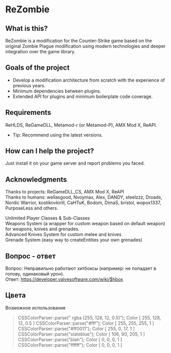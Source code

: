 # ReZombie

## What is this?
ReZombie is a modification for the Counter-Strike game based on the original Zombie Plague modification using modern technologies and deeper integration over the game library.

## Goals of the project
* Develop a modification architecture from scratch with the experience of previous years.
* Minimum dependencies between plugins.
* Extended API for plugins and minimum boilerplate code coverage.

## Requirements
ReHLDS, ReGameDLL, Metamod-r (or Metamod-P), AMX Mod X, ReAPI.
* Tip: Recommend using the latest versions.

## How can I help the project?
Just install it on your game server and report problems you faced.

## Acknowledgments
Thanks to projects: ReGameDLL_CS, AMX Mod X, ReAPI<br/>
Thanks to humans: wellasgood, Nvoymax, Alex, DANDY, steelzzz, Droads, Nordic Warrior, kostikovkirill, CaHTuK, Bodom, DimaS, bristol, wopox1337, PurposeLess and others.<br/>

Unlimited Player Classes & Sub-Classes<br/>
Weapons System (a wrapper for custom weapon based on default weapon) for weapons, knives and grenades.<br/>
Advanced Knives System for custom melee and knives<br/>
Grenade System (easy way to createEntities your own grenades)<br/>

## Вопрос - ответ
Вопрос: Неправильно работают хитбоксы (например: не попадает в голову, одинаковый урон).<br/>
Ответ: 
https://developer.valvesoftware.com/wiki/$hbox

## Цвета
Возможное использование
> CSSColorParser::parse(" rgba (255, 128, 12, 0.5)");
 Color [ 255, 128, 12, 0.5 ]
> CSSColorParser::parse("#fff");
 Color [ 255, 255, 255, 1 ]
> CSSColorParser::parse("#ff0011");
 Color [ 255, 0, 17, 1 ]
> CSSColorParser::parse("slateblue");
 Color [ 106, 90, 205, 1 ]
> CSSColorParser::parse("blah");
 Color [ 0, 0, 0, 1 ]
> CSSColorParser::parse("ffffff");
 Color [ 0, 0, 0, 1 ]